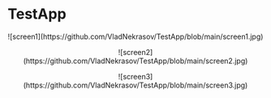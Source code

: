 # TestApp
<p align="center">
  ![screen1](https://github.com/VladNekrasov/TestApp/blob/main/screen1.jpg)
</p>
<p align="center">
  ![screen2](https://github.com/VladNekrasov/TestApp/blob/main/screen2.jpg)
</p>
<p align="center">
  ![screen3](https://github.com/VladNekrasov/TestApp/blob/main/screen3.jpg)
</p>
